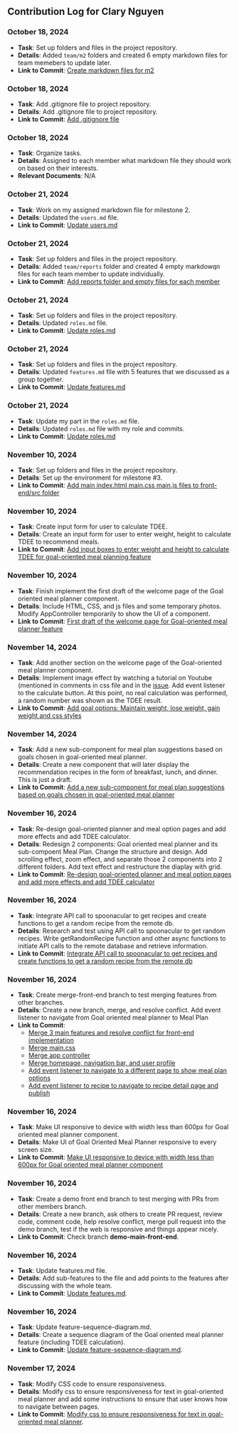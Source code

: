 ## Contribution Log for Clary Nguyen

### October 18, 2024
- **Task**: Set up folders and files in the project repository.
- **Details**: Added `team/m2` folders and created 6 empty markdown files for team memebers to update later.
- **Link to Commit**: [Create markdown files for m2](https://github.com/mya03/Meal-Planner/commit/38a17add44695bbf1d614c38a91bd2b083525326)

### October 18, 2024
- **Task**: Add .gitignore file to project repository.
- **Details**: Add .gitignore file to project repository.
- **Link to Commit**: [Add .gitignore file](https://github.com/mya03/Meal-Planner/commit/6858ac55e674653fbe45bc26dc1cbe327ac7ee3d)

### October 18, 2024
- **Task**: Organize tasks.
- **Details**: Assigned to each member what markdown file they should work on based on their interests.
- **Relevant Documents**: N/A

### October 21, 2024
- **Task**: Work on my assigned markdown file for milestone 2.
- **Details**: Updated the `users.md` file.
- **Link to Commit**: [Update users.md](https://github.com/mya03/Meal-Planner/commit/816af16f172fed55a215c2a865d2a53ec2851273)

### October 21, 2024
- **Task**: Set up folders and files in the project repository.
- **Details**: Added `team/reports` folder and created 4 empty markdowqn files for each team member to update individually.
- **Link to Commit**: [Add reports folder and empty files for each member](https://github.com/mya03/Meal-Planner/commit/98ce931a7859f5fa769cec571d5d5dc04b15c3e4)

### October 21, 2024
- **Task**: Set up folders and files in the project repository.
- **Details**: Updated `roles.md` file.
- **Link to Commit**: [Update roles.md](https://github.com/mya03/Meal-Planner/commit/d66290033ecd1c61588a64c1b4e1342168df8bc0)

### October 21, 2024
- **Task**: Set up folders and files in the project repository.
- **Details**: Updated `features.md` file with 5 features that we discussed as a group together.
- **Link to Commit**: [Update features.md](https://github.com/mya03/Meal-Planner/commit/a3f7fb37c2a5b6c1fe55abea2c129654542cf5d9)

### October 21, 2024
- **Task**: Update my part in the `roles.md` file.
- **Details**: Updated `roles.md` file with my role and commits.
- **Link to Commit**: [Update roles.md](https://github.com/mya03/Meal-Planner/commit/2d10c4cbb220fea57f29a14ba2a0d9b8b11cac0a)
  
### November 10, 2024
- **Task**: Set up folders and files in the project repository.
- **Details**: Set up the environment for milestone #3.
- **Link to Commit**: [Add main index.html main.css main.js files to front-end/src folder](https://github.com/mya03/Meal-Planner/commit/0f39dd8822aa9a375e8f955006f91ad23105cd2e)
  
### November 10, 2024
- **Task**: Create input form for user to calculate TDEE.
- **Details**: Create an input form for user to enter weight, height to calculate TDEE to recommend meals.
- **Link to Commit**: [Add input boxes to enter weight and height to calculate TDEE for goal-oriented meal planning feature](https://github.com/mya03/Meal-Planner/commit/a780ada86ca43bd218ad5c421a846842ff857b08)
  
### November 10, 2024
- **Task**: Finish implement the first draft of the welcome page of the Goal oriented meal planner component.
- **Details**: Include HTML, CSS, and js files and some temporary photos. Modify AppController temporarily to show the UI of a component.
- **Link to Commit**: [First draft of the welcome page for Goal-oriented meal planner feature](https://github.com/mya03/Meal-Planner/commit/184b7607ef421c96b28284dec9a7fefadf54a724)
  
### November 14, 2024
- **Task**: Add another section on the welcome page of the Goal-oriented meal planner component.
- **Details**: Implement image effect by watching a tutorial on Youtube (mentioned in comments in css file and in the [issue](https://github.com/mya03/Meal-Planner/issues/4). Add event listener to the calculate button. At this point, no real calculation was performed, a random number was shown as the TDEE result.
- **Link to Commit**: [Add goal options: Maintain weight, lose weight, gain weight and css styles](https://github.com/mya03/Meal-Planner/commit/22cee80206b95688208ff2d2d6a7880298119b19)
  
### November 14, 2024
- **Task**: Add a new sub-component for meal plan suggestions based on goals chosen in goal-oriented meal planner.
- **Details**: Create a new component that will later display the recommendation recipes in the form of breakfast, lunch, and dinner. This is just a draft.
- **Link to Commit**: [Add a new sub-component for meal plan suggestions based on goals chosen in goal-oriented meal planner](https://github.com/mya03/Meal-Planner/commit/e6c785277b67624af6ed2f8782b53372e449160e)
  
### November 16, 2024
- **Task**: Re-design goal-oriented planner and meal option pages and add more effects and add TDEE calculator.
- **Details**: Redesign 2 components: Goal oriented meal planner and its sub-compoent Meal Plan. Change the structure and design. Add scrolling effect, zoom effect, and separate those 2 components into 2 different folders. Add text effect and restructure the diaplay with grid.
- **Link to Commit**: [Re-design goal-oriented planner and meal option pages and add more effects and add TDEE calculator](https://github.com/mya03/Meal-Planner/commit/879bf9b5e56d64e94786fa73eed6563dc955fdaf)

### November 16, 2024
- **Task**: Integrate API call to spoonacular to get recipes and create functions to get a random recipe from the remote db.
- **Details**: Research and test using API call to spoonacular to get random recipes. Write getRandomRecipe function and other async functions to initiate API calls to the remote database and retrieve information.
- **Link to Commit**: [Integrate API call to spoonacular to get recipes and create functions to get a random recipe from the remote db](https://github.com/mya03/Meal-Planner/commit/9c7e0811689f95eb9bb569d7a5f1878bbb97116d)
  
### November 16, 2024
- **Task**: Create merge-front-end branch to test merging features from other branches.
- **Details**: Create a new branch, merge, and resolve conflict. Add event listener to navigate from Goal oriented meal planner to Meal Plan
- **Link to Commit**:
  - [Merge 3 main features and resolve conflict for front-end implementation](https://github.com/mya03/Meal-Planner/commit/7c16d48bc50d11623ee6352a067aa0a07daf43fd)
  - [Merge main.css](https://github.com/mya03/Meal-Planner/commit/decf8a71c81c72b8ba37dab6669bebdbba02e1f6)
  - [Merge app controller](https://github.com/mya03/Meal-Planner/commit/8cacb14faed56a958fa3ecf965ad0aa3db4492f2)
  - [Merge homepage, navigation bar, and user profile](https://github.com/mya03/Meal-Planner/commit/7cd475f08c707b4b9f18f35767dadd9397a75022)
  - [Add event listener to navigate to a different page to show meal plan options](https://github.com/mya03/Meal-Planner/commit/186ed329798ee1b4bbc92bababd74014df5451dc)
  - [Add event listener to recipe to navigate to recipe detail page and publish](https://github.com/mya03/Meal-Planner/commit/fb0a10fbfd98c46b98ac45dc938aca37f937e014)
  
### November 16, 2024
- **Task**: Make UI responsive to device with width less than 600px for Goal oriented meal planner component.
- **Details**: Make UI of Goal Oriented Meal Planner responsive to every screen size.
- **Link to Commit**: [Make UI responsive to device with width less than 600px for Goal oriented meal planner component](https://github.com/mya03/Meal-Planner/commit/c6d3499565b73872585256252cb39d9e9e48bee2)

### November 16, 2024
- **Task**: Create a demo front end branch to test merging with PRs from other members branch.
- **Details**: Create a new branch, ask others to create PR request, review code, comment code, help resolve conflict, merge pull request into the demo branch, test if the web is responsive and things appear nicely.
- **Link to Commit**: Check branch **demo-main-front-end**.

### November 16, 2024
- **Task**: Update features.md file.
- **Details**: Add sub-features to the file and add points to the features after discussing with the whole team.
- **Link to Commit**: [Update features.md](https://github.com/mya03/Meal-Planner/commit/5e9ab475086a34cac774846eb666d5ad88c9bd22).
  
### November 16, 2024
- **Task**: Update feature-sequence-diagram.md.
- **Details**: Create a sequence diagram of the Goal oriented meal planner feature (including TDEE calculation).
- **Link to Commit**: [Update feature-sequence-diagram.md](https://github.com/mya03/Meal-Planner/commit/eab696eafd1472b662ef831c3072d4a78fcd851d).
  
### November 17, 2024
- **Task**: Modify CSS code to ensure responsiveness.
- **Details**: Modify css to ensure responsiveness for text in goal-oriented meal planner and add some instructions to ensure that user knows how to navigate between pages.
- **Link to Commit**: [Modify css to ensure responsiveness for text in goal-oriented meal planner](https://github.com/mya03/Meal-Planner/commit/a6984c59db053d80b5abc91d9323f9d9155a1556).


  

